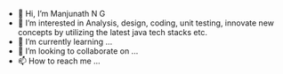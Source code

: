 - 👋 Hi, I’m Manjunath N G
- 👀 I’m interested in Analysis, design, coding, unit testing, innovate new concepts by utilizing the latest java tech stacks etc.
- 🌱 I’m currently learning ...
- 💞️ I’m looking to collaborate on ...
- 📫 How to reach me ...

<!---
manjunathng/manjunathng is a ✨ special ✨ repository because its `README.md` (this file) appears on your GitHub profile.
You can click the Preview link to take a look at your changes.
--->
